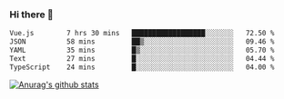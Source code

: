 ### Hi there 👋



<!--
**webB1an/webB1an** is a ✨ _special_ ✨ repository because its `README.md` (this file) appears on your GitHub profile.

Here are some ideas to get you started:

- 🔭 I’m currently working on ...
- 🌱 I’m currently learning ...
- 👯 I’m looking to collaborate on ...
- 🤔 I’m looking for help with ...
- 💬 Ask me about ...
- 📫 How to reach me: ...
- 😄 Pronouns: ...
- ⚡ Fun fact: ...
-->

<!--START_SECTION:waka-->

```txt
Vue.js        7 hrs 30 mins   ██████████████████░░░░░░░   72.50 %
JSON          58 mins         ██▒░░░░░░░░░░░░░░░░░░░░░░   09.46 %
YAML          35 mins         █▒░░░░░░░░░░░░░░░░░░░░░░░   05.70 %
Text          27 mins         █░░░░░░░░░░░░░░░░░░░░░░░░   04.44 %
TypeScript    24 mins         █░░░░░░░░░░░░░░░░░░░░░░░░   04.00 %
```

<!--END_SECTION:waka-->


[![Anurag's github stats](https://github-readme-stats.vercel.app/api?username=webB1an&show_icons=true&theme=radical)](https://github.com/anuraghazra/github-readme-stats)

